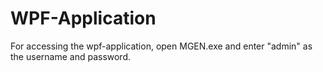 # WPF-Application
For accessing the wpf-application, open MGEN.exe and enter "admin" as the username and password.
